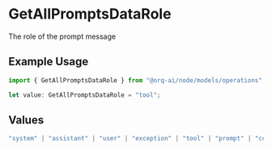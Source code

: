 # GetAllPromptsDataRole

The role of the prompt message

## Example Usage

```typescript
import { GetAllPromptsDataRole } from "@orq-ai/node/models/operations";

let value: GetAllPromptsDataRole = "tool";
```

## Values

```typescript
"system" | "assistant" | "user" | "exception" | "tool" | "prompt" | "correction" | "expected_output"
```